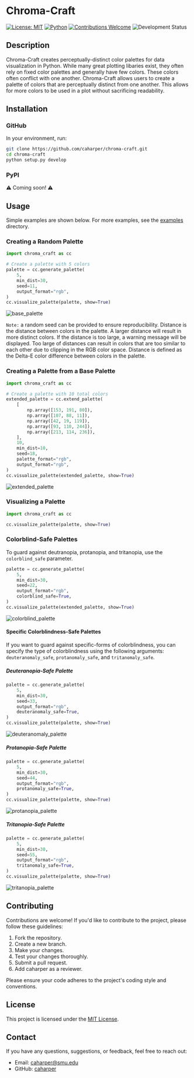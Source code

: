 # Chroma-Craft

[![License: MIT](https://img.shields.io/badge/License-MIT-blue.svg)](https://opensource.org/licenses/MIT)
[![Python](https://img.shields.io/badge/python-3.7+-blue.svg)](https://www.python.org/downloads/)
[![Contributions Welcome](https://img.shields.io/badge/contributions-welcome-brightgreen.svg)](CONTRIBUTING.md)
![Development Status](https://img.shields.io/badge/development-active-brightgreen.svg)

## Description

Chroma-Craft creates perceptually-distinct color palettes for data visualization in Python. While many great plotting libaries exist, they often rely on fixed color palettes and generally have few colors.  These colors often conflict with one another.  Chroma-Craft allows users to create a palette of colors that are perceptually distinct from one another.  This allows for more colors to be used in a plot without sacrificing readability.

## Installation

### GitHub

In your environment, run:

```bash
git clone https://github.com/caharper/chroma-craft.git
cd chroma-craft
python setup.py develop
```

### PyPI

⚠️ Coming soon! ⚠️

## Usage

Simple examples are shown below.  For more examples, see the [examples](./examples) directory.

### Creating a Random Palette

```python
import chroma_craft as cc

# Create a palette with 5 colors
palette = cc.generate_palette(
    5,
    min_dist=30,
    seed=11,
    output_format="rgb",
)
cc.visualize_palette(palette, show=True)
```

![base_palette](./images/base_palette.png)

`Note:` a random seed can be provided to ensure reproducibility.  Distance is the distance between colors in the palette.  A larger distance will result in more distinct colors.  If the distance is too large, a warning message will be displayed.  Too large of distances can result in colors that are too similar to each other due to clipping in the RGB color space.  Distance is defined as the Delta-E color difference between colors in the palette.  

### Creating a Palette from a Base Palette

```python
import chroma_craft as cc

# Create a palette with 10 total colors
extended_palette = cc.extend_palette(
    [
        np.array([153, 191, 80]),
        np.array([107, 88, 11]),
        np.array([42, 19, 119]),
        np.array([93, 110, 244]),
        np.array([213, 114, 236]),
    ],
    10,
    min_dist=10,
    seed=18,
    palette_format="rgb",
    output_format="rgb",
)
cc.visualize_palette(extended_palette, show=True)
```

![extended_palette](./images/extended_palette.png)

### Visualizing a Palette

```python
import chroma_craft as cc

cc.visualize_palette(palette, show=True)
```

### Colorblind-Safe Palettes

To guard against deutranopia, protanopia, and tritanopia, use the `colorblind_safe` parameter. 

```python
palette = cc.generate_palette(
    5,
    min_dist=30,
    seed=22,
    output_format="rgb",
    colorblind_safe=True,
)
cc.visualize_palette(extended_palette, show=True)
```

![colorblind_palette](./images/colorblind_safe_palette.png)

#### Specific Colorblindness-Safe Palettes

If you want to guard against specific-forms of colorblindness, you can specify the type of colorblindness using the following arguments: `deuteranomaly_safe`, `protanomaly_safe`, and `tritanomaly_safe`.

##### Deuteranopia-Safe Palette

```python
palette = cc.generate_palette(
    5,
    min_dist=30,
    seed=33,
    output_format="rgb",
    deuteranomaly_safe=True,
)
cc.visualize_palette(palette, show=True)
```

![deuteranomaly_palette](./images/deuteranopia_safe_palette.png)

##### Protanopia-Safe Palette

```python
palette = cc.generate_palette(
    5,
    min_dist=30,
    seed=44,
    output_format="rgb",
    protanomaly_safe=True,
)
cc.visualize_palette(palette, show=True)
```

![protanopia_palette](./images/protanopia_safe_palette.png)

##### Tritanopia-Safe Palette

```python
palette = cc.generate_palette(
    5,
    min_dist=30,
    seed=55,
    output_format="rgb",
    tritanomaly_safe=True,
)
cc.visualize_palette(palette, show=True)
```

![tritanopia_palette](./images/tritanopia_safe_palette.png)

## Contributing

Contributions are welcome! If you'd like to contribute to the project, please follow these guidelines:

1. Fork the repository.
2. Create a new branch.
3. Make your changes.
4. Test your changes thoroughly.
5. Submit a pull request.
6. Add caharper as a reviewer.

Please ensure your code adheres to the project's coding style and conventions.

## License

This project is licensed under the [MIT License](LICENSE).

## Contact

If you have any questions, suggestions, or feedback, feel free to reach out:

- Email: [caharper@smu.edu](mailto:caharper@smu.edu)
- GitHub: [caharper](https://github.com/caharper)
